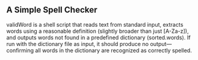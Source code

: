 ## A Simple Spell Checker

validWord is a shell script that reads text from standard input, extracts words using a reasonable definition (slightly broader than just [A-Za-z]), and outputs words not found in a predefined dictionary (sorted.words). If run with the dictionary file as input, it should produce no output—confirming all words in the dictionary are recognized as correctly spelled.
